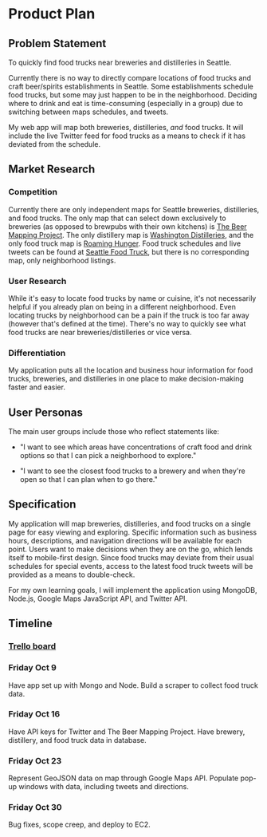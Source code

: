 # Product Plan
## Problem Statement
To quickly find food trucks near breweries and distilleries in Seattle.

Currently there is no way to directly compare locations of food trucks and craft beer/spirits establishments in Seattle. Some establishments schedule food trucks, but some may just happen to be in the neighborhood. Deciding where to drink and eat is time-consuming (especially in a group) due to switching between maps schedules, and tweets.

My web app will map both breweries, distilleries, _and_ food trucks. It will include the live Twitter feed for food trucks as a means to check if it has deviated from the schedule.

## Market Research
### Competition
Currently there are only independent maps for Seattle breweries, distilleries, and food trucks. The only map that can select down exclusively to breweries (as opposed to brewpubs with their own kitchens) is [The Beer Mapping Project](http://beermapping.com/maps/citymaps.php?m=seattle#lat=undefined&lng=undefined&z=7). The only distillery map is [Washington Distilleries](http://www.washingtondistilleries.com/seattle), and the only food truck map is [Roaming Hunger](http://roaminghunger.com/sea/). Food truck schedules and live tweets can be found at [Seattle Food Truck](http://www.seattlefoodtruck.com/), but there is no corresponding map, only neighborhood listings.

### User Research
While it's easy to locate food trucks by name or cuisine, it's not necessarily helpful if you already plan on being in a different neighborhood. Even locating trucks by neighborhood can be a pain if the truck is too far away (however that's defined at the time). There's no way to quickly see what food trucks are near breweries/distilleries or vice versa.

### Differentiation
My application puts all the location and business hour information for food trucks, breweries, and distilleries in one place to make decision-making faster and easier.

## User Personas
The main user groups include those who reflect statements like:

- "I want to see which areas have concentrations of craft food and drink options so that I can pick a neighborhood to explore."

- "I want to see the closest food trucks to a brewery and when they're open so that I can plan when to go there."

## Specification
My application will map breweries, distilleries, and food trucks on a single page for easy viewing and exploring. Specific information such as business hours, descriptions, and navigation directions will be available for each point. Users want to make decisions when they are on the go, which lends itself to mobile-first design. Since food trucks may deviate from their usual schedules for special events, access to the latest food truck tweets will be provided as a means to double-check.

For my own learning goals, I will implement the application using MongoDB, Node.js, Google Maps JavaScript API, and Twitter API.

## Timeline
### [Trello board](https://trello.com/b/0NSFiRav/elsa-capstone)
### Friday Oct 9
Have app set up with Mongo and Node. Build a scraper to collect food truck data.

### Friday Oct 16
Have API keys for Twitter and The Beer Mapping Project. Have brewery, distillery, and food truck data in database.

### Friday Oct 23
Represent GeoJSON data on map through Google Maps API. Populate pop-up windows with data, including tweets and directions.

### Friday Oct 30
Bug fixes, scope creep, and deploy to EC2.
